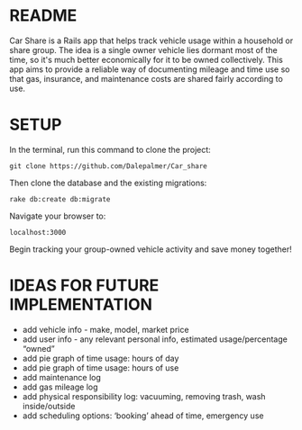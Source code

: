 README
======
Car Share is a Rails app that helps track vehicle usage within a household or share group. The idea is a single owner vehicle lies dormant most of the time, so it's much better economically for it to be owned collectively. This app aims to provide a reliable way of documenting mileage and time use so that gas, insurance, and maintenance costs are shared fairly according to use.

SETUP
=====
In the terminal, run this command to clone the project:
```
git clone https://github.com/Dalepalmer/Car_share
```
Then clone the database and the existing migrations:
```
rake db:create db:migrate
```
Navigate your browser to:
```
localhost:3000
```

Begin tracking your group-owned vehicle activity and save money together!


IDEAS FOR FUTURE IMPLEMENTATION
===============================
- add vehicle info - make, model, market price
- add user info - any relevant personal info, estimated usage/percentage “owned”
- add pie graph of time usage: hours of day 
- add pie graph of time usage: hours of use
- add maintenance log
- add gas mileage log
- add physical responsibility log: vacuuming, removing trash, wash inside/outside
- add scheduling options: ‘booking’ ahead of time, emergency use
